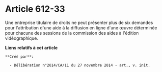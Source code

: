 # Article 612-33

Une entreprise titulaire de droits ne peut présenter plus de six demandes pour l'attribution d'une aide à la diffusion en
ligne d'une œuvre déterminée pour chacune des sessions de la commission des aides à l'édition vidéographique.

**Liens relatifs à cet article**

	**Créé par**:

	  - Délibération n°2014/CA/11 du 27 novembre 2014 - art., v. init.
